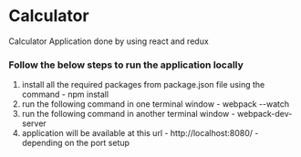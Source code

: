 # Calculator
Calculator Application done by using react and redux

### Follow the below steps to run the application locally

1. install all the required packages from package.json file using the command - npm install
2. run the following command in one terminal window - webpack --watch
3. run the following command in another terminal window - webpack-dev-server
4. application will be available at this url - http://localhost:8080/ - depending on the port setup


